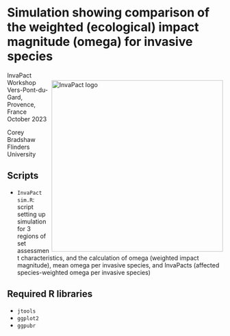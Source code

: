 # Simulation showing comparison of the weighted (ecological) impact magnitude (omega) for invasive species
<img align="right" src="www/InvaPact logo.png" alt="InvaPact logo" width="400" style="margin-top: 20px">

InvaPact Workshop<br>
Vers-Pont-du-Gard, Provence, France<br>
October 2023<br>

Corey Bradshaw<br>
Flinders University<br>

## Scripts
- <code>InvaPact sim.R</code>: script setting up simulation for 3 regions of set assessment characteristics, and the calculation of omega (weighted impact magnitude), mean omega per invasive species, and InvaPacts (affected species-weighted omega per invasive species)

## Required R libraries
- <code>jtools</code>
- <code>ggplot2</code>
- <code>ggpubr</code>
